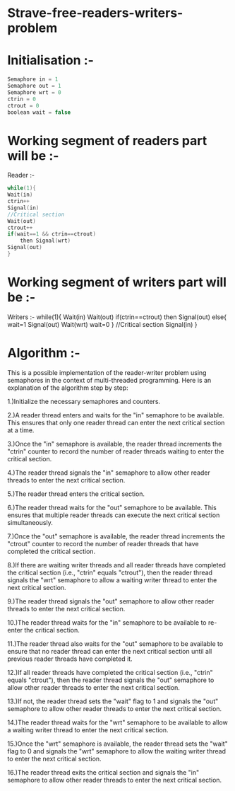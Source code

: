 # Strave-free-readers-writers-problem

# Initialisation :- 
```cpp
Semaphore in = 1
Semaphore out = 1
Semaphore wrt = 0
ctrin = 0
ctrout = 0
boolean wait = false 
```
# Working segment of readers part will be :- 

Reader :- 
```cpp
while(1){
Wait(in)
ctrin++
Signal(in)
//Critical section
Wait(out)
ctrout++
if(wait==1 && ctrin==ctrout)
    then Signal(wrt)
Signal(out)
}
```
# Working segment of writers part will be :- 

Writers :-
while(1){
Wait(in)
Wait(out)
if(ctrin==ctrout)
   then Signal(out)
else{
   wait=1
   Signal(out)
   Wait(wrt)
   wait=0
}
//Critical section
Signal(in) 
}

# Algorithm :- 

This is a possible implementation of the reader-writer problem using semaphores in the context of multi-threaded programming. Here is an explanation of the algorithm step by step:

1.)Initialize the necessary semaphores and counters.

2.)A reader thread enters and waits for the "in" semaphore to be available. This ensures that only one reader thread can enter the next critical section at a time.

3.)Once the "in" semaphore is available, the reader thread increments the "ctrin" counter to record the number of reader threads waiting to enter the critical section.

4.)The reader thread signals the "in" semaphore to allow other reader threads to enter the next critical section.

5.)The reader thread enters the critical section.

6.)The reader thread waits for the "out" semaphore to be available. This ensures that multiple reader threads can execute the next critical section simultaneously.

7.)Once the "out" semaphore is available, the reader thread increments the "ctrout" counter to record the number of reader threads that have completed the critical section.

8.)If there are waiting writer threads and all reader threads have completed the critical section (i.e., "ctrin" equals "ctrout"), then the reader thread signals the "wrt" semaphore to allow a waiting writer thread to enter the next critical section.

9.)The reader thread signals the "out" semaphore to allow other reader threads to enter the next critical section.

10.)The reader thread waits for the "in" semaphore to be available to re-enter the critical section.

11.)The reader thread also waits for the "out" semaphore to be available to ensure that no reader thread can enter the next critical section until all previous reader threads have completed it.

12.)If all reader threads have completed the critical section (i.e., "ctrin" equals "ctrout"), then the reader thread signals the "out" semaphore to allow other reader threads to enter the next critical section.

13.)If not, the reader thread sets the "wait" flag to 1 and signals the "out" semaphore to allow other reader threads to enter the next critical section.

14.)The reader thread waits for the "wrt" semaphore to be available to allow a waiting writer thread to enter the next critical section.

15.)Once the "wrt" semaphore is available, the reader thread sets the "wait" flag to 0 and signals the "wrt" semaphore to allow the waiting writer thread to enter the next critical section.

16.)The reader thread exits the critical section and signals the "in" semaphore to allow other reader threads to enter the next critical section.

